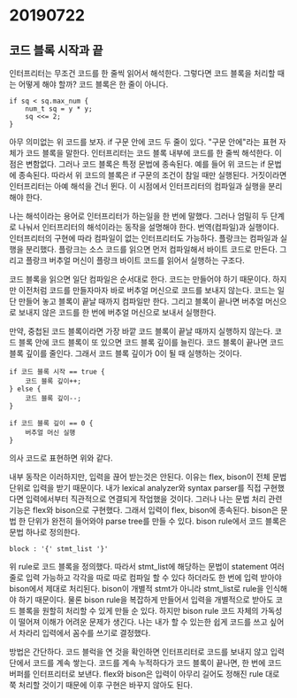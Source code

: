 # 20190722

## 코드 블록 시작과 끝

인터프리터는 무조건 코드를 한 줄씩 읽어서 해석한다. 그렇다면 코드 블록을 처리할 때는 어떻게 해야 할까? 코드 블록은 한 줄이 아니다. 

```
if sq < sq.max_num {
	num_t sq = y * y;
	sq <<= 2;
}
```

아무 의미없는 위 코드를 보자. if 구문 안에 코드 두 줄이 있다. "구문 안에"라는 표현 자체가 코드 블록을 말한다. 인터프리터는 코드 블록 내부에 코드를 한 줄씩 해석한다. 이 점은 변함없다. 그러나 코드 블록은 특정 문법에 종속된다. 예를 들어 위 코드는 if 문법에 종속된다. 따라서 위 코드의 블록은 if 구문의 조건이 참일 때만 실행된다. 거짓이라면 인터프리터는 아예 해석을 건너 뛴다. 이 시점에서 인터프리터의 컴파일과 실행을 분리해야 한다.

나는 해석이라는 용어로 인터프리터가 하는일을 한 번에 말했다. 그러나 엄밀히 두 단계로 나눠서 인터프리터의 해석이라는 동작을 설명해야 한다. 번역(컴파일)과 실행이다. 인터프리터의 구현에 따라 컴파일이 없는 인터프리터도 가능하다. 플랑크는 컴파일과 실행을 분리했다. 플랑크는 소스 코드를 읽으면 먼저 컴파일해서 바이트 코드로 만든다. 그리고 플랑크 버추얼 머신이 플랑크 바이트 코드를 읽어서 실행하는 구조다.

코드 블록을 읽으면 일단 컴파일은 순서대로 한다. 코드는 만들어야 하기 때문이다. 하지만 이전처럼 코드를 만들자마자 바로 버추얼 머신으로 코드를 보내지 않는다. 코드는 일단 만들어 놓고 블록이 끝날 때까지 컴파일만 한다. 그리고 블록이 끝나면 버추얼 머신으로 보내지 않은 코드를 한 번에 버추얼 머신으로 보내서 실행한다.

만약, 중첩된 코드 블록이라면 가장 바깥 코드 블록이 끝날 때까지 실행하지 않는다. 코드 블록 안에 코드 블록이 또 있으면 코드 블록 깊이를 늘린다. 코드 블록이 끝나면 코드 블록 깊이를 줄인다. 그래서 코드 블록 깊이가 0이 될 때 실행하는 것이다.

```
if 코드 블록 시작 == true {
	코드 블록 깊이++;
} else {
	코드 블록 깊이--;
}

if 코드 블록 깊이 == 0 {
	버추얼 머신 실행
}
```

의사 코드로 표현하면 위와 같다. 

내부 동작은 이러하지만, 입력을 끊어 받는것은 안된다. 이유는 flex, bison이 전체 문법 단위로 입력을 받기 때문이다. 내가 lexical analyzer와 syntax parser를 직접 구현했다면 입력에서부터 직관적으로 연결되게 작업했을 것이다. 그러나 나는 문법 처리 관련 기능은 flex와 bison으로 구현했다. 그래서 입력이 flex, bison에 종속된다. bison은 문법 한 단위가 완전히 들어와야 parse tree를 만들 수 있다. bison rule에서 코드 블록은 문법 하나로 정의한다.

```
block : '{' stmt_list '}'
```

위 rule로 코드 블록을 정의했다. 따라서 stmt_list에 해당하는 문법이 statement 여러줄로 입력 가능하고 각각을 따로 따로 컴파일 할 수 있다 하더라도 한 번에 입력 받아야 bison에서 제대로 처리된다. bison이 개별적 stmt가 아니라 stmt_list로 rule을 인식해야 하기 때문이다. 물론 bison rule을 복잡하게 만들어서 입력을 개별적으로 받아도 코드 블록을 원할히 처리할 수 있게 만들 순 있다. 하지만 bison rule 코드 자체의 가독성이 떨어져 이해가 어려운 문제가 생긴다. 나는 내가 할 수 있는한 쉽게 코드를 쓰고 싶어서 차라리 입력에서 꼼수를 쓰기로 결정했다.

방법은 간단하다. 코드 블럭을 연 것을 확인하면 인터프리터로 코드를 보내지 않고 입력단에서 코드를 계속 쌓는다. 코드를 계속 누적하다가 코드 블록이 끝나면, 한 번에 코드 버퍼를 인터프리터로 보낸다. flex와 bison은 입력이 아무리 길어도 정해진 rule 대로 쭉 처리할 것이기 때문에 이후 구현은 바꾸지 않아도 된다.

